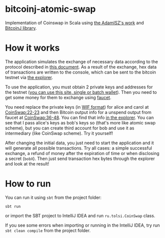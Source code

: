 # bitcoinj-atomic-swap

Implementation of Coinswap in Scala using [the AdamISZ's work](https://github.com/AdamISZ/CoinSwapCS) and [BitcoinJ library](https://bitcoinj.github.io/).

# How it works

The application simulates the exchange of necessary data according to the protocol described in [this document](https://github.com/AdamISZ/CoinSwapCS/blob/master/docs/coinswap_new.pdf).
As a result of the exchange, hex data of transactions are written to the console, which can be sent to the bitcoin testnet via [the explorer](https://live.blockcypher.com/btc-testnet/pushtx/).

To use the application, you must obtain 2 private keys and addresses for the testnet ([you can use this site, single or batch wallet](https://bitaddress.org/?testnet=true)). Then you need to get some money for them to exchange using [faucet](https://testnet.manu.backend.hamburg/faucet).

You need replace the private keys (in [WIF format](https://en.bitcoin.it/wiki/Wallet_import_format)) for alice and carol at [CoinSwap:22-23](https://github.com/Tolsi/bitcoinj-atomic-swap/blob/master/src/main/scala/ru/tolsi/CoinSwap.scala#L22) and then Bitcoin output info for a unspend output from faucet at [CoinSwap:36-48](https://github.com/Tolsi/bitcoinj-atomic-swap/blob/master/src/main/scala/ru/tolsi/CoinSwap.scala#L36). You can find that info [in the explorer](https://live.blockcypher.com/btc-testnet/address/mjFRKPuUWWiHpstWJGV6MLXB6ANxAyLJxv/).
You can see that I pass alice's keys as bob's keys so (that's more like atomic swap scheme), but you can create third account for bob and use it as intermediary (like CoinSwap scheme). Try it yourself!

After changing the initial data, you just need to start the application and it will generate all possible transactions. Try all cases: a simple successful exchange, a refund of money after the expiration of time or when disclosing a secret (`bobX`). Then just send transaction hex bytes through the explorer and look at the result!

# How to run

You can run it using `sbt` from the project folder:

`sbt run`

or import the SBT project to IntelliJ IDEA and run `ru.tolsi.CoinSwap` class.

If you see some errors when importing or running in the IntelliJ IDEA, try run `sbt clean compile` from the project folder.
